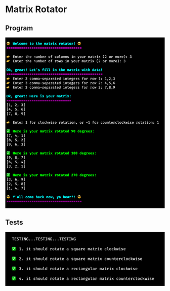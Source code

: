 # **Matrix Rotator**

## Program

![Matrix Rotator](matrix-rotator.png)

## Tests

![Tests](tests.png)